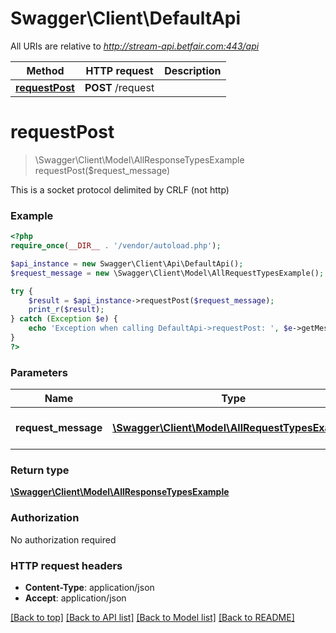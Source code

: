# Swagger\Client\DefaultApi

All URIs are relative to *http://stream-api.betfair.com:443/api*

Method | HTTP request | Description
------------- | ------------- | -------------
[**requestPost**](DefaultApi.md#requestPost) | **POST** /request | 


# **requestPost**
> \Swagger\Client\Model\AllResponseTypesExample requestPost($request_message)



This is a socket protocol delimited by CRLF (not http)

### Example
```php
<?php
require_once(__DIR__ . '/vendor/autoload.php');

$api_instance = new Swagger\Client\Api\DefaultApi();
$request_message = new \Swagger\Client\Model\AllRequestTypesExample(); // \Swagger\Client\Model\AllRequestTypesExample | Requests are sent to socket

try {
    $result = $api_instance->requestPost($request_message);
    print_r($result);
} catch (Exception $e) {
    echo 'Exception when calling DefaultApi->requestPost: ', $e->getMessage(), PHP_EOL;
}
?>
```

### Parameters

Name | Type | Description  | Notes
------------- | ------------- | ------------- | -------------
 **request_message** | [**\Swagger\Client\Model\AllRequestTypesExample**](../Model/\Swagger\Client\Model\AllRequestTypesExample.md)| Requests are sent to socket |

### Return type

[**\Swagger\Client\Model\AllResponseTypesExample**](../Model/AllResponseTypesExample.md)

### Authorization

No authorization required

### HTTP request headers

 - **Content-Type**: application/json
 - **Accept**: application/json

[[Back to top]](#) [[Back to API list]](../../README.md#documentation-for-api-endpoints) [[Back to Model list]](../../README.md#documentation-for-models) [[Back to README]](../../README.md)

